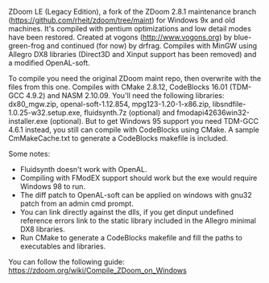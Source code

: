  ZDoom LE (Legacy Edition), a fork of the ZDoom 2.8.1 maintenance branch (https://github.com/rheit/zdoom/tree/maint)
for Windows 9x and old machines. It's compiled with pentium optimizations and low detail modes have been restored.
 Created at vogons (http://www.vogons.org) by blue-green-frog and continued (for now) by drfrag.
 Compiles with MinGW using Allegro DX8 libraries (Direct3D and Xinput support has been removed) and a modified
OpenAL-soft.

 To compile you need the original ZDoom maint repo, then overwrite with the files from this one.
 Compiles with CMake 2.8.12, CodeBlocks 16.01 (TDM-GCC 4.9.2) and NASM 2.10.09. You'll need the following libraries:
dx80_mgw.zip, openal-soft-1.12.854, mpg123-1.20-1-x86.zip, libsndfile-1.0.25-w32.setup.exe, fluidsynth.7z (optional)
and fmodapi42636win32-installer.exe (optional).
 But to get Windows 95 support you need TDM-GCC 4.6.1 instead, you still can compile with CodeBlocks using CMake.
 A sample CmMakeCache.txt to generate a CodeBlocks makefile is included.
 
 Some notes:
 - Fluidsynth doesn't work with OpenAL.
 - Compiling with FModEX support should work but the exe would require Windows 98 to run.
 - The diff patch to OpenAL-soft can be applied on windows with gnu32 patch from an admin cmd prompt.
 - You can link directly against the dlls, if you get dinput undefined reference errors link to the static library
included in the Allegro minimal DX8 libraries.
 - Run CMake to generate a CodeBlocks makefile and fill the paths to executables and libraries.
 
 You can follow the following guide:
 https://zdoom.org/wiki/Compile_ZDoom_on_Windows
 